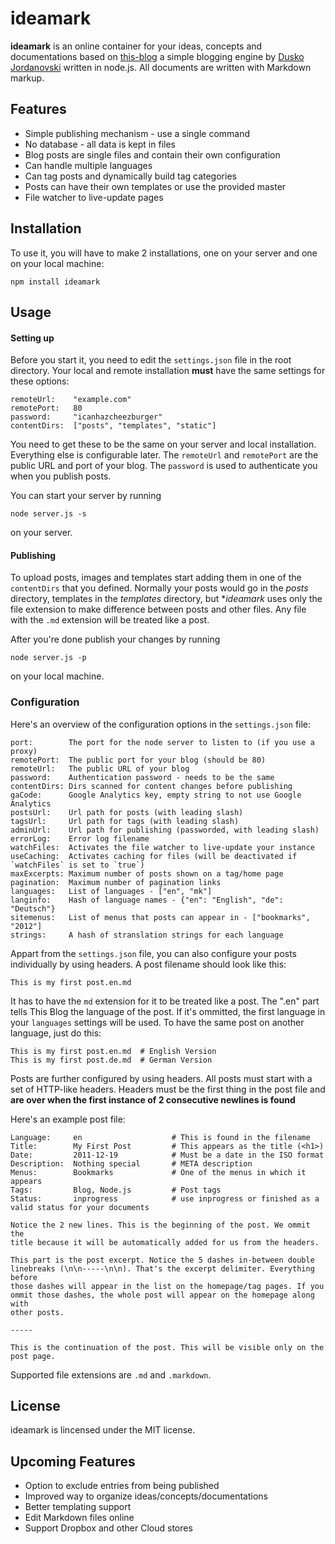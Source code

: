 # ideamark

**ideamark** is an online container for your ideas, concepts and documentations based on [this-blog](https://github.com/skid/this-blog "this-blog") a simple blogging engine by [Dusko Jordanovski](https://github.com/skid "Dusko Jordanovski") written in node.js. All documents are written with Markdown markup.

## Features

- Simple publishing mechanism - use a single command
- No database - all data is kept in files
- Blog posts are single files and contain their own configuration
- Can handle multiple languages
- Can tag posts and dynamically build tag categories
- Posts can have their own templates or use the provided master
- File watcher to live-update pages

## Installation

To use it, you will have to make 2 installations, one on your server and one on your local machine:

    npm install ideamark

## Usage

#### Setting up

Before you start it, you need to edit the `settings.json` file in the root directory. Your local and remote installation **must** have the same settings for these options:

    remoteUrl:    "example.com"
    remotePort:   80
    password:     "icanhazcheezburger"
    contentDirs:  ["posts", "templates", "static"]
    
You need to get these to be the same on your server and local installation. Everything else is configurable later. The `remoteUrl` and `remotePort` are the public URL and port of your blog. The `password` is used to authenticate you when you publish posts.

You can start your server by running 

    node server.js -s 

on your server.

#### Publishing

To upload posts, images and templates start adding them in one of the `contentDirs` that you defined. Normally your posts would go in the _posts_ directory, templates in the _templates_ directory, but **ideamark* uses only the file extension to make difference between posts and other files. Any file with the `.md` extension will be treated like a post.

After you're done publish your changes by running 

    node server.js -p 
    
on your local machine.
    
### Configuration

Here's an overview of the configuration options in the `settings.json` file:

    port:        The port for the node server to listen to (if you use a proxy)
    remotePort:  The public port for your blog (should be 80)
    remoteUrl:   The public URL of your blog
    password:    Authentication password - needs to be the same
    contentDirs: Dirs scanned for content changes before publishing
    gaCode:      Google Analytics key, empty string to not use Google Analytics
    postsUrl:    Url path for posts (with leading slash)
    tagsUrl:     Url path for tags (with leading slash)
    adminUrl:    Url path for publishing (passworded, with leading slash)
    errorLog:    Error log filename 
    watchFiles:  Activates the file watcher to live-update your instance
    useCaching:  Activates caching for files (will be deactivated if `watchFiles` is set to `true`)
    maxExcerpts: Maximum number of posts shown on a tag/home page
    pagination:  Maximum number of pagination links
    languages:   List of languages - ["en", "mk"]
    langinfo:    Hash of language names - {"en": "English", "de": "Deutsch"}
    sitemenus:   List of menus that posts can appear in - ["bookmarks", "2012"]
    strings:     A hash of stranslation strings for each language

Appart from the `settings.json` file, you can also configure your posts individually by using headers. A post filename should look like this:

    This is my first post.en.md

It has to have the `md` extension for it to be treated like a post. The ".en" part tells This Blog the language of the post. If it's ommitted, the first language in your `languages` settings will be used. To have the same post on another language, just do this:
  
    This is my first post.en.md  # English Version
    This is my first post.de.md  # German Version

Posts are further configured by using headers. All posts must start with a set of HTTP-like headers. Headers must be the first thing in the post file and **are over when the first instance of 2 consecutive newlines is found**

Here's an example post file:

    Language:     en                    # This is found in the filename 
    Title:        My First Post         # This appears as the title (<h1>)
    Date:         2011-12-19            # Must be a date in the ISO format
    Description:  Nothing special       # META description
    Menus:        Bookmarks             # One of the menus in which it appears
    Tags:         Blog, Node.js         # Post tags
    Status:       inprogress            # use inprogress or finished as a valid status for your documents

    Notice the 2 new lines. This is the beginning of the post. We ommit the
    title because it will be automatically added for us from the headers.
    
    This part is the post excerpt. Notice the 5 dashes in-between double 
    linebreaks (\n\n-----\n\n). That's the excerpt delimiter. Everything before
    those dashes will appear in the list on the homepage/tag pages. If you
    ommit those dashes, the whole post will appear on the homepage along with
    other posts.

    -----

    This is the continuation of the post. This will be visible only on the
    post page.

Supported file extensions are `.md` and `.markdown`.

## License

ideamark is lincensed under the MIT license.


## Upcoming Features

- Option to exclude entries from being published
- Improved way to organize ideas/concepts/documentations
- Better templating support
- Edit Markdown files online
- Support Dropbox and other Cloud stores
